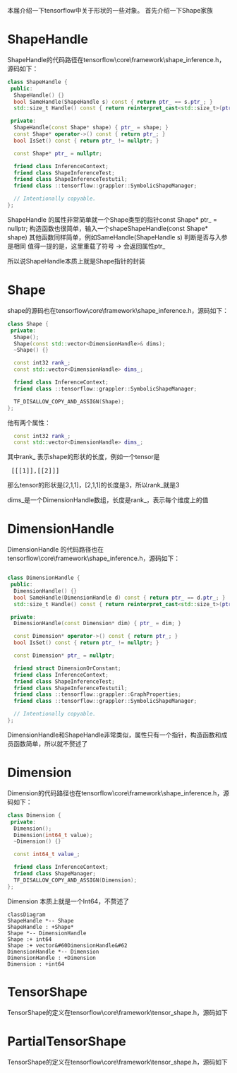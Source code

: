 本届介绍一下tensorflow中关于形状的一些对象。
首先介绍一下Shape家族

# ShapeHandle
ShapeHandle的代码路径在tensorflow\core\framework\shape_inference.h，源码如下：

```cpp
class ShapeHandle {
 public:
  ShapeHandle() {}
  bool SameHandle(ShapeHandle s) const { return ptr_ == s.ptr_; }
  std::size_t Handle() const { return reinterpret_cast<std::size_t>(ptr_); }

 private:
  ShapeHandle(const Shape* shape) { ptr_ = shape; }
  const Shape* operator->() const { return ptr_; }
  bool IsSet() const { return ptr_ != nullptr; }

  const Shape* ptr_ = nullptr;

  friend class InferenceContext;
  friend class ShapeInferenceTest;
  friend class ShapeInferenceTestutil;
  friend class ::tensorflow::grappler::SymbolicShapeManager;

  // Intentionally copyable.
};
```
ShapeHandle 的属性非常简单就一个Shape类型的指针const Shape* ptr_ = nullptr;
构造函数也很简单，输入一个shapeShapeHandle(const Shape* shape)
其他函数同样简单，例如SameHandle(ShapeHandle s) 判断是否与入参是相同
值得一提的是，这里重载了符号 -> 会返回属性ptr_

所以说ShapeHandle本质上就是Shape指针的封装

# Shape

shape的源码也在tensorflow\core\framework\shape_inference.h，源码如下：
```cpp
class Shape {
 private:
  Shape();
  Shape(const std::vector<DimensionHandle>& dims);
  ~Shape() {}

  const int32 rank_;
  const std::vector<DimensionHandle> dims_;

  friend class InferenceContext;
  friend class ::tensorflow::grappler::SymbolicShapeManager;

  TF_DISALLOW_COPY_AND_ASSIGN(Shape);
};
```
他有两个属性：
```cpp
  const int32 rank_;
  const std::vector<DimensionHandle> dims_;
```
其中rank_ 表示shape的形状的长度，例如一个tensor是
<pre> [[[1]],[[2]]] </pre>
那么tensor的形状是[2,1,1]，[2,1,1]的长度是3，所以rank_就是3

dims_是一个DimensionHandle数组，长度是rank_，表示每个维度上的值

# DimensionHandle
DimensionHandle 的代码路径也在tensorflow\core\framework\shape_inference.h，源码如下：

```cpp

class DimensionHandle {
 public:
  DimensionHandle() {}
  bool SameHandle(DimensionHandle d) const { return ptr_ == d.ptr_; }
  std::size_t Handle() const { return reinterpret_cast<std::size_t>(ptr_); }

 private:
  DimensionHandle(const Dimension* dim) { ptr_ = dim; }

  const Dimension* operator->() const { return ptr_; }
  bool IsSet() const { return ptr_ != nullptr; }

  const Dimension* ptr_ = nullptr;

  friend struct DimensionOrConstant;
  friend class InferenceContext;
  friend class ShapeInferenceTest;
  friend class ShapeInferenceTestutil;
  friend class ::tensorflow::grappler::GraphProperties;
  friend class ::tensorflow::grappler::SymbolicShapeManager;

  // Intentionally copyable.
};
```

DimensionHandle和ShapeHandle非常类似，属性只有一个指针，构造函数和成员函数简单，所以就不赘述了

# Dimension

Dimension的代码路径也在tensorflow\core\framework\shape_inference.h，源码如下：

```cpp
class Dimension {
 private:
  Dimension();
  Dimension(int64_t value);
  ~Dimension() {}

  const int64_t value_;

  friend class InferenceContext;
  friend class ShapeManager;
  TF_DISALLOW_COPY_AND_ASSIGN(Dimension);
};
```
Dimension 本质上就是一个Int64，不赘述了


```mermaid
classDiagram 
ShapeHandle *-- Shape
ShapeHandle : +Shape*
Shape *-- DimensionHandle
Shape :+ int64
Shape :+ vector&#60DimensionHandle&#62
DimensionHandle *-- Dimension
DimensionHandle : +Dimension
Dimension : +int64

```


# TensorShape

TensorShape的定义在tensorflow\core\framework\tensor_shape.h，源码如下


# PartialTensorShape

TensorShape的定义在tensorflow\core\framework\tensor_shape.h，源码如下




